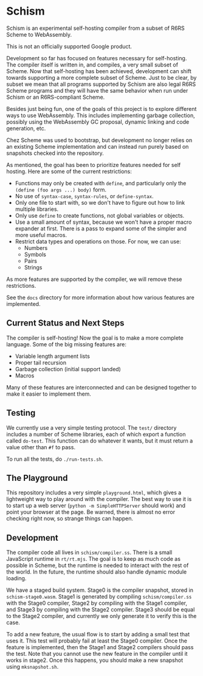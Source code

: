# Schism

Schism is an experimental self-hosting compiler from a subset of R6RS Scheme to
WebAssembly.

This is not an officially supported Google product.

Development so far has focused on features necessary for
self-hosting. The compiler itself is written in, and compiles, a very
small subset of Scheme. Now that self-hosting has been achieved,
development can shift towards supporting a more complete subset of
Scheme. Just to be clear, by subset we mean that all programs
supported by Schism are also legal R6RS Scheme programs and they will
have the same behavior when run under Schism or an R6RS-compliant
Scheme.

Besides just being fun, one of the goals of this project is to explore different
ways to use WebAssembly. This includes implementing garbage collection, possibly
using the WebAssembly GC proposal, dynamic linking and code generation, etc.

Chez Scheme was used to bootstrap, but development no longer relies on an
existing Scheme implementation and can instead run purely based on snapshots
checked into the repository.

As mentioned, the goal has been to prioritize features needed for self
hosting. Here are some of the current restrictions:

* Functions may only be created with `define`, and particularly only the
  `(define (foo args ...) body)` form.
* No use of `syntax-case`, `syntax-rules`, or `define-syntax`.
* Only one file to start with, so we don't have to figure out how to link
  multiple libraries.
* Only use `define` to create functions, not global variables or objects.
* Use a small amount of syntax, because we won't have a proper macro expander at
  first. There is a pass to expand some of the simpler and more useful macros.
* Restrict data types and operations on those. For now, we can use:
  * Numbers
  * Symbols
  * Pairs
  * Strings

As more features are supported by the compiler, we will remove these
restrictions.

See the `docs` directory for more information about how various
features are implemented.

## Current Status and Next Steps

The compiler is self-hosting! Now the goal is to make a more complete
language. Some of the big missing features are:

* Variable length argument lists
* Proper tail recursion
* Garbage collection (initial support landed)
* Macros

Many of these features are interconnected and can be designed together to make
it easier to implement them.

## Testing

We currently use a very simple testing protocol. The `test/` directory includes
a number of Scheme libraries, each of which export a function called
`do-test`. This function can do whatever it wants, but it must return a value
other than `#f` to pass.

To run all the tests, do `./run-tests.sh`.

## The Playground

This repository includes a very simple `playground.html`, which gives a
lightweight way to play around with the compiler. The best way to use it is to
start up a web server (`python -m SimpleHTTPServer` should work) and point your
browser at the page. Be warned, there is almost no error checking right now, so
strange things can happen.

## Development

The compiler code all lives in `schism/compiler.ss`. There is a small JavaScript
runtime in `rt/rt.mjs`. The goal is to keep as much code as possible in Scheme,
but the runtime is needed to interact with the rest of the world. In the future,
the runtime should also handle dynamic module loading.

We have a staged build system. Stage0 is the compiler snapshot, stored in
`schism-stage0.wasm`. Stage1 is generated by compiling `schism/compiler.ss` with
the Stage0 compiler, Stage2 by compiling with the Stage1 compiler, and Stage3 by
compiling with the Stage2 compiler. Stage3 should be equal to the Stage2
compiler, and currently we only generate it to verify this is the case.

To add a new feature, the usual flow is to start by adding a small test that
uses it. This test will probably fail at least the Stage0 compiler. Once the
feature is implemented, then the Stage1 and Stage2 compilers should pass the
test. Note that you cannot use the new feature in the compiler until it works in
stage2. Once this happens, you should make a new snapshot using `mksnapshot.sh`.
